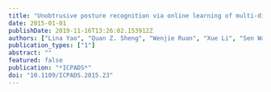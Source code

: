```yaml
---
title: "Unobtrusive posture recognition via online learning of multi-dimensional RFID received signal strength"
date: 2015-01-01
publishDate: 2019-11-16T13:26:02.153912Z
authors: ["Lina Yao", "Quan Z. Sheng", "Wenjie Ruan", "Xue Li", "Sen Wang", "Zhi Yang"]
publication_types: ["1"]
abstract: ""
featured: false
publication: "*ICPADS*"
doi: "10.1109/ICPADS.2015.23"
---
```


